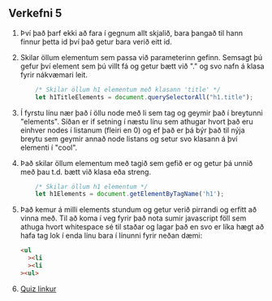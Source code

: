 ## Verkefni 5

1. Því það þarf ekki að fara í gegnum allt skjalið, bara þangað til hann finnur þetta id því það getur bara verið eitt id.

2. Skilar öllum elementum sem passa við parameterinn gefinn. Semsagt þú gefur því element sem þú villt fá og getur bætt við "." og svo nafn á klasa fyrir nákvæmari leit.

      ```javascript
          /* Skilar öllum h1 elementum með klasann 'title' */
          let h1TitleElements = document.querySelectorAll("h1.title");
      ```
      
3. Í fyrstu línu nær það í öllu node með li sem tag og geymir það í breytunni "elements". Síðan er if setning í næstu línu sem athugar hvort það eru einhver nodes í listanum (fleiri en 0) og ef það er þá býr það til nýja breytu sem geymir annað node listans og setur svo klasann á því elementi í "cool".

4. Það skilar öllum elementum með tagið sem gefið er og getur þá unnið með þau t.d. bætt við klasa eða streng.

      ```javascript
          /* Skilar öllum h1 elementum */
          let h1Elements = document.getElementByTagName('h1');
      ```
      
5. Það kemur á milli elements stundum og getur verið pirrandi og erfitt að vinna með. Til að koma í veg fyrir það nota sumir javascript föll sem athuga hvort whitespace sé til staðar og lagar það en svo er líka hægt að hafa tag lok í enda línu bara í línunni fyrir neðan dæmi:
    ```html
    <ul
      ><li
      ><li
    ><ul>
    ```
  
6. [Quiz linkur](https://http://helgisteinarr.com/js/v5/ "Helgisteinarr.com")

